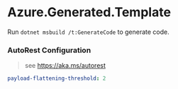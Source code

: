 # Azure.Generated.Template

Run `dotnet msbuild /t:GenerateCode` to generate code.

### AutoRest Configuration
> see https://aka.ms/autorest

``` yaml
payload-flattening-threshold: 2
```
